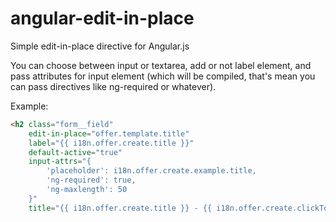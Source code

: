 angular-edit-in-place
===================

Simple edit-in-place directive for Angular.js

You can choose between input or textarea, add or not label element, and pass attributes for input element (which will be compiled, that's mean you can pass directives like ng-required or whatever).

Example:
```html
<h2 class="form__field"
    edit-in-place="offer.template.title"
    label="{{ i18n.offer.create.title }}"
    default-active="true"
    input-attrs="{
        'placeholder': i18n.offer.create.example.title,
        'ng-required': true,
        'ng-maxlength': 50
    }"
    title="{{ i18n.offer.create.title }} - {{ i18n.offer.create.clickToEdit }}"></h2>
```
